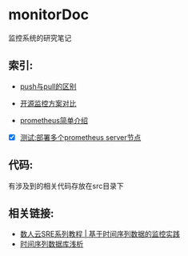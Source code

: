 # monitorDoc

监控系统的研究笔记

## 索引:

- [push与pull的区别](https://github.com/lwhhhh/monitorDoc/blob/master/push%E4%B8%8Epull%E7%9A%84%E5%8C%BA%E5%88%AB.md)

- [开源监控方案对比](https://github.com/lwhhhh/monitorDoc/blob/master/开源监控系统对比.md)

- [prometheus简单介绍](https://github.com/lwhhhh/monitorDoc/blob/master/prometheus.md)

- [x] [测试:部署多个prometheus server节点](https://github.com/lwhhhh/monitorDoc/blob/master/%E6%B5%8B%E8%AF%95%3A%E9%83%A8%E7%BD%B2%E5%A4%9A%E4%B8%AAprometheus%20server%E8%8A%82%E7%82%B9.md)
## 代码:

有涉及到的相关代码存放在src目录下


## 相关链接:

- [数人云SRE系列教程 | 基于时间序列数据的监控实践](http://blog.dataman-inc.com/shurenyun-sre-207/)
- [时间序列数据库浅析](https://www.addops.cn/post/tsdb-elementary-analysis.html)
